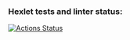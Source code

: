 ### Hexlet tests and linter status:
[![Actions Status](https://github.com/xomuy/qa-engineer-project-84/actions/workflows/hexlet-check.yml/badge.svg)](https://github.com/xomuy/qa-engineer-project-84/actions)